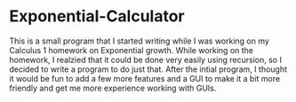 # Exponential-Calculator
This is a small program that I started writing while I was working on my Calculus 1 homework on Exponential growth. While working on the homework, I realzied that it could be done very easily using recursion, so I decided to write a program to do just that. After the intial program, I thought it would be fun to add a few more features and a GUI to make it a bit more friendly and get me more experience working with GUIs.
